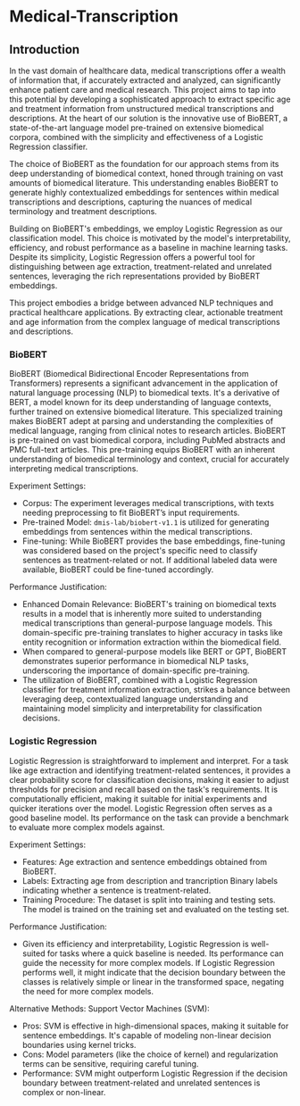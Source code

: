 # Medical-Transcription

## Introduction
In the vast domain of healthcare data, medical transcriptions offer a wealth of information that, if accurately extracted and analyzed, can significantly enhance patient care and medical research. This project aims to tap into this potential by developing a sophisticated approach to extract specific age and treatment information from unstructured medical transcriptions and descriptions. At the heart of our solution is the innovative use of BioBERT, a state-of-the-art language model pre-trained on extensive biomedical corpora, combined with the simplicity and effectiveness of a Logistic Regression classifier.

The choice of BioBERT as the foundation for our approach stems from its deep understanding of biomedical context, honed through training on vast amounts of biomedical literature. This understanding enables BioBERT to generate highly contextualized embeddings for sentences within medical transcriptions and descriptions, capturing the nuances of medical terminology and treatment descriptions.

Building on BioBERT's embeddings, we employ Logistic Regression as our classification model. This choice is motivated by the model's interpretability, efficiency, and robust performance as a baseline in machine learning tasks. Despite its simplicity, Logistic Regression offers a powerful tool for distinguishing between age extraction, treatment-related and unrelated sentences, leveraging the rich representations provided by BioBERT embeddings.

This project embodies a bridge between advanced NLP techniques and practical healthcare applications. By extracting clear, actionable treatment and age information from the complex language of medical transcriptions and descriptions.

### BioBERT
BioBERT (Biomedical Bidirectional Encoder Representations from Transformers) represents a significant advancement in the application of natural language processing (NLP) to biomedical texts. It's a derivative of BERT, a model known for its deep understanding of language contexts, further trained on extensive biomedical literature. This specialized training makes BioBERT adept at parsing and understanding the complexities of medical language, ranging from clinical notes to research articles. BioBERT is pre-trained on vast biomedical corpora, including PubMed abstracts and PMC full-text articles. This pre-training equips BioBERT with an inherent understanding of biomedical terminology and context, crucial for accurately interpreting medical transcriptions.

Experiment Settings:

* Corpus: The experiment leverages medical transcriptions, with texts needing preprocessing to fit BioBERT’s input requirements.
* Pre-trained Model: `dmis-lab/biobert-v1.1` is utilized for generating embeddings from sentences within the medical transcriptions.
* Fine-tuning: While BioBERT provides the base embeddings, fine-tuning was considered based on the project's specific need to classify sentences as treatment-related or not. If additional labeled data were available, BioBERT could be fine-tuned accordingly.

Performance Justification:

* Enhanced Domain Relevance: BioBERT's training on biomedical texts results in a model that is inherently more suited to understanding medical transcriptions than general-purpose language models. This domain-specific pre-training translates to higher accuracy in tasks like entity recognition or information extraction within the biomedical field.
* When compared to general-purpose models like BERT or GPT, BioBERT demonstrates superior performance in biomedical NLP tasks, underscoring the importance of domain-specific pre-training.
* The utilization of BioBERT, combined with a Logistic Regression classifier for treatment information extraction, strikes a balance between leveraging deep, contextualized language understanding and maintaining model simplicity and interpretability for classification decisions.

### Logistic Regression
Logistic Regression is straightforward to implement and interpret. For a task like age extraction and identifying treatment-related sentences, it provides a clear probability score for classification decisions, making it easier to adjust thresholds for precision and recall based on the task's requirements. It is computationally efficient, making it suitable for initial experiments and quicker iterations over the model. Logistic Regression often serves as a good baseline model. Its performance on the task can provide a benchmark to evaluate more complex models against.

Experiment Settings:

* Features: Age extraction and sentence embeddings obtained from BioBERT.
* Labels: Extracting age from description and trancription Binary labels indicating whether a sentence is treatment-related.
* Training Procedure: The dataset is split into training and testing sets. The model is trained on the training set and evaluated on the testing set.

Performance Justification:

* Given its efficiency and interpretability, Logistic Regression is well-suited for tasks where a quick baseline is needed. Its performance can guide the necessity for more complex models. If Logistic Regression performs well, it might indicate that the decision boundary between the classes is relatively simple or linear in the transformed space, negating the need for more complex models.

Alternative Methods: Support Vector Machines (SVM):

* Pros: SVM is effective in high-dimensional spaces, making it suitable for sentence embeddings. It's capable of modeling non-linear decision boundaries using kernel tricks.
* Cons: Model parameters (like the choice of kernel) and regularization terms can be sensitive, requiring careful tuning.
* Performance: SVM might outperform Logistic Regression if the decision boundary between treatment-related and unrelated sentences is complex or non-linear.
